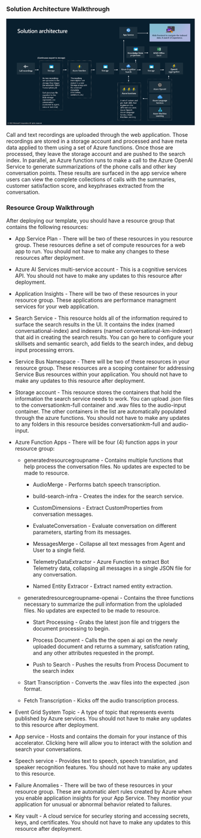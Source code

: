 ### **Solution Architecture Walkthrough**

![image](/images/readMe/image4.png "Inserting image...")

Call and text recordings are uploaded through the web application. Those
recordings are stored in a storage account and processed and have meta
data applied to them using a set of Azure functions. Once those are
processed, they leave the storage account and are pushed to the search
index. In parallel, an Azure function runs to make a call to the Azure
OpenAI Service to generate summarizations of the phone calls and other
key conversation points. These results are surfaced in the app service
where users can view the complete collections of calls with the
summaries, customer satisfaction score, and keyphrases extracted from
the conversation.

### **Resource Group Walkthrough**

After deploying our template, you should have a resource group that
contains the following resources:

-   App Service Plan - There will be two of these resources in you resource group. 
    These resources define a set of compute resources for a web app to run. 
    You should not have to make any changes to these resources after deployment.

-   Azure AI Services multi-service account - This is a cognitive
    services API. You should not have to make any updates to this
    resource after deployment.

-   Application Insights - There will be two of these resources in your resource group. 
    These applications are performance managment services for your web application. 

-   Search Service - This resource holds all of the information required
    to surface the search results in the UI. It contains the index
    (named conversational-index) and indexers (named conversational-km-indexer) 
    that aid in creating the search results. You can go here to
    configure your skillsets and semantic search, add fields to the search index,
    and debug input processing errors.

-   Service Bus Namespace - There will be two of these resources in your resource group. 
    These resources are a scoping container for addressing
    Service Bus resources within your application. You should not have
    to make any updates to this resource after deployment.

-   Storage account - This resource stores the containers that hold the
    information the search service needs to work. You can upload .json
    files to the conversationkm-full container and .wav files to the
    audio-input container. The other containers in the list are
    automatically populated through the azure functions. You should not
    have to make any updates to any folders in this resource besides
    conversationkm-full and audio-input.

-   Azure Function Apps - There will be four (4) function apps in your
    resource group:

    -   generatedresourcegroupname - Contains multiple functions that help
        process the conversation files. No updates are expected to be
        made to resource.

        - AudioMerge - Performs batch speech transcription.

        - build-search-infra - Creates the index for the search service.

        - CustomDimensions - Extract CustomProperties from conversation messages.

        - EvaluateConversation - Evaluate conversation on different parameters, starting from its messages.

        - MessagesMerge - Collapse all text messages from Agent and User to a single field.

        - TelemetryDataExtractor - Azure Function to extract Bot Telemetry data, 
          collapsing all messages in a single JSON file for any conversation.

        - Named Entity Extracor - Extract named entity extraction.

    -   generatedresourcegroupname-openai - Contains the three functions
        necessary to summarize the pull information from the uploladed
        files. No updates are expected to be made to resource.

        -   Start Processing - Grabs the latest json file and triggers
            the document processing to begin.

        -   Process Document - Calls the the open ai api on the newly
            uploaded document and returns a summary, satisfcation
            rating, and any other attributes requested in the prompt.

        -   Push to Search - Pushes the results from Process Document to
            the search index

    -   Start Transcription - Converts the .wav files into the expected
        .json format.

    -   Fetch Transcription - Kicks off the audio transcription process.

-   Event Grid System Topic - A type of topic that represents events published by Azure services.
    You should not have to make any updates
    to this resource after deployment.

-   App service - Hosts and contains the domain for your instance of
    this accelerator. Clicking here will allow you to interact with the
    solution and search your conversations.

-   Speech service - Provides text to speech, speech translation, and speaker recognition features.
    You should not have to make any updates to this resource. 

-   Failure Anomalies - There will be two of these resources in your resource group. 
    These are automatic alert rules created by Azure when you enable application insights for your App Service. 
    They montior your application for unusual or abnormal behavior related to failures. 

-   Key vault - A cloud service for securley storing and accessing secrets, keys, and certificates. 
    You should not have to make any updates to
    this resource after deployment.

